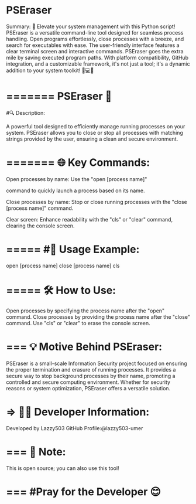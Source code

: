 PSEraser
==========

Summary:
🚀 Elevate your system management with this Python script! PSEraser is a versatile command-line tool designed for seamless process handling. Open programs effortlessly, close processes with a breeze, and search for executables with ease. The user-friendly interface features a clear terminal screen and interactive commands. PSEraser goes the extra mile by saving executed program paths. With platform compatibility, GitHub integration, and a customizable framework, it's not just a tool; it's a dynamic addition to your system toolkit! 🔧💻✨

======= 
PSEraser 🚀
======= 

#🔍 Description:

A powerful tool designed to efficiently manage running processes on your system. PSEraser allows you to close or stop all processes with matching strings provided by the user, ensuring a clean and secure environment.

=======
🌐 Key Commands:
=======

Open processes by name: 
Use the "open [process name]" 

command to quickly launch a process based on its name.

Close processes by name:
Stop or close running processes with the "close [process name]" command.

Clear screen:
Enhance readability with the "cls" or "clear" command, clearing the console screen.

=====
#📌 Usage Example:
=====

open [process name]
close [process name]
cls

=====
🛠️ How to Use:
=====

Open processes by specifying the process name after the "open" command.
Close processes by providing the process name after the "close" command.
Use "cls" or "clear" to erase the console screen.

===
💡 Motive Behind PSEraser:
=====

PSEraser is a small-scale Information Security project focused on ensuring the proper termination and erasure of running processes. It provides a secure way to stop background processes by their name, promoting a controlled and secure computing environment. Whether for security reasons or system optimization, PSEraser offers a versatile solution.

=>
👨‍💻 Developer Information:
==
Developed by Lazzy503
GitHub Profile:@lazzy503-umer


===
🚧 Note:
===
This is open source; you can also use this tool!

===
#Pray for the Developer 😊
===
